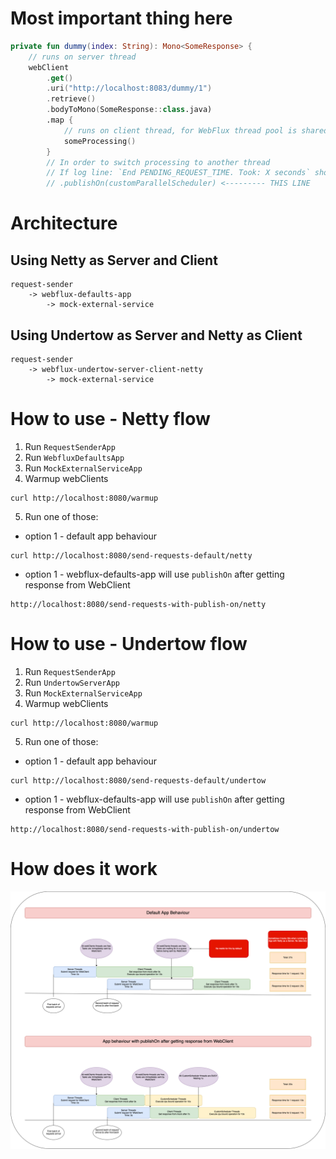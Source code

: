 # Most important thing here
```kotlin
private fun dummy(index: String): Mono<SomeResponse> {
    // runs on server thread
    webClient
        .get()
        .uri("http://localhost:8083/dummy/1")
        .retrieve()
        .bodyToMono(SomeResponse::class.java)
        .map {
            // runs on client thread, for WebFlux thread pool is shared
            someProcessing()
        }
        // In order to switch processing to another thread 
        // If log line: `End PENDING_REQUEST_TIME. Took: X seconds` shows values greater than 0
        // .publishOn(customParallelScheduler) <--------- THIS LINE
```

# Architecture

## Using Netty as Server and Client
```text
request-sender 
    -> webflux-defaults-app       
        -> mock-external-service
```

## Using Undertow as Server and Netty as Client
```text
request-sender 
    -> webflux-undertow-server-client-netty 
        -> mock-external-service
```
    
# How to use - Netty flow
1. Run `RequestSenderApp`
2. Run `WebfluxDefaultsApp`
3. Run `MockExternalServiceApp`
4. Warmup webClients
```shell
curl http://localhost:8080/warmup
```
5. Run one of those:
- option 1 - default app behaviour
```shell
curl http://localhost:8080/send-requests-default/netty
```
- option 1 - webflux-defaults-app will use `publishOn` after getting response from WebClient
```shell
http://localhost:8080/send-requests-with-publish-on/netty
```

# How to use - Undertow flow
1. Run `RequestSenderApp`
2. Run `UndertowServerApp`
3. Run `MockExternalServiceApp`
4. Warmup webClients
```shell
curl http://localhost:8080/warmup
```
5. Run one of those:
- option 1 - default app behaviour
```shell
curl http://localhost:8080/send-requests-default/undertow
```
- option 1 - webflux-defaults-app will use `publishOn` after getting response from WebClient
```shell
http://localhost:8080/send-requests-with-publish-on/undertow
```

# How does it work

![how-does-it-work.png](how-does-it-work.png)